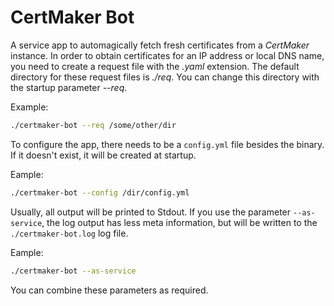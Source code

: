 # CertMaker Bot

A service app to automagically fetch fresh certificates from a *CertMaker* instance.
In order to obtain certificates for an IP address or local DNS name, you need to create a request file
with the *.yaml* extension.
The default directory for these request files is *./req*. You can change this directory with the startup 
parameter *--req*.

Example:
```bash
./certmaker-bot --req /some/other/dir
```

To configure the app, there needs to be a `config.yml` file besides the binary. If it doesn't exist,
it will be created at startup.

Eample:
```bash
./certmaker-bot --config /dir/config.yml
```

Usually, all output will be printed to Stdout. If you use the parameter `--as-service`, the log output has
less meta information, but will be written to the `./certmaker-bot.log` log file.

Eample:
```bash
./certmaker-bot --as-service
```

You can combine these parameters as required.